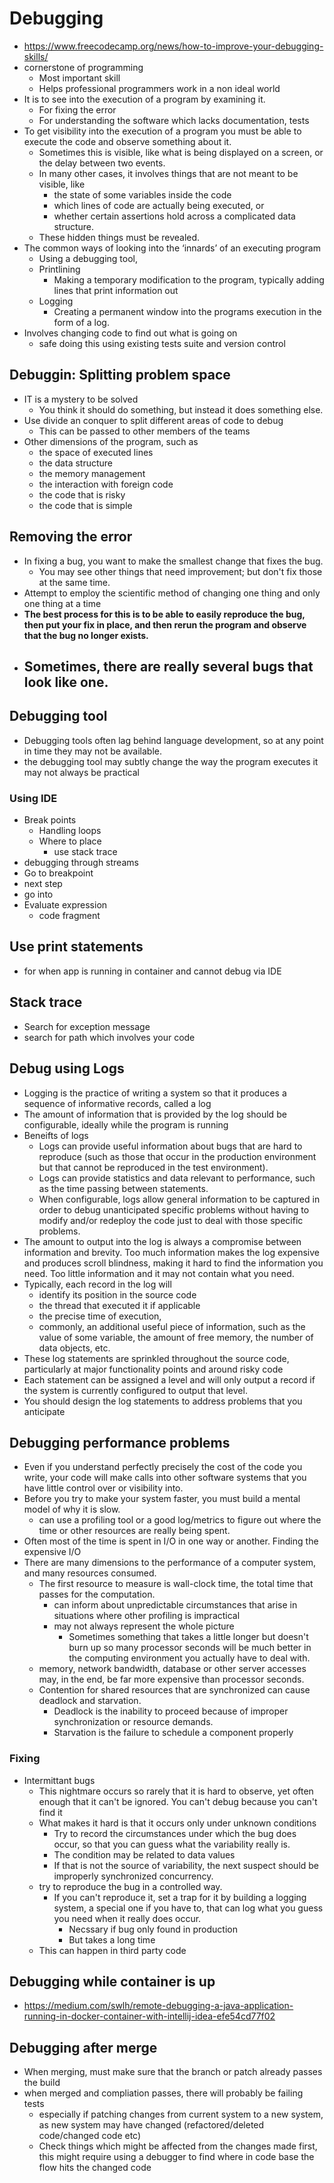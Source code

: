 # Debugging

- https://www.freecodecamp.org/news/how-to-improve-your-debugging-skills/
- cornerstone of programming
  - Most important skill
  - Helps professional programmers work in a non ideal world
- It is to see into the execution of a program by examining it.
  - For fixing the error
  - For understanding the software which lacks documentation, tests
- To get visibility into the execution of a program you must be able to execute the code and observe something about it.
  - Sometimes this is visible, like what is being displayed on a screen, or the delay between two events.
  - In many other cases, it involves things that are not meant to be visible, like
    - the state of some variables inside the code
    - which lines of code are actually being executed, or
    - whether certain assertions hold across a complicated data structure.
  -  These hidden things must be revealed.
- The common ways of looking into the ‘innards’ of an executing program
  - Using a debugging tool,
  - Printlining
    - Making a temporary modification to the program, typically adding lines that print information out
  - Logging
    - Creating a permanent window into the programs execution in the form of a log.
- Involves changing code to find out what is going on
  - safe doing this using existing tests suite and version control

## Debuggin: Splitting problem space

- IT is a mystery to be solved
  - You think it should do something, but instead it does something else.
- Use divide an conquer to split different areas of code to debug
  - This can be passed to other members of the teams
- Other dimensions of the program, such as
  - the space of executed lines
  - the data structure
  - the memory management
  - the interaction with foreign code
  - the code that is risky
  - the code that is simple

## Removing the error

- In fixing a bug, you want to make the smallest change that fixes the bug.
  - You may see other things that need improvement; but don't fix those at the same time.
- Attempt to employ the scientific method of changing one thing and only one thing at a time
- **The best process for this is to be able to easily reproduce the bug, then put your fix in place, and then rerun the program and observe that the bug no longer exists.**
- Sometimes, there are really several bugs that look like one.
  -

## Debugging tool

- Debugging tools often lag behind language development, so at any point in time they may not be available.
- the debugging tool may subtly change the way the program executes it may not always be practical

### Using IDE

- Break points
  - Handling loops
  - Where to place
    - use stack trace
- debugging through streams
- Go to breakpoint
- next step
- go into
- Evaluate expression
  - code fragment

## Use print statements

- for when app is running in container and cannot debug via IDE

## Stack trace

- Search for exception message
- search for path which involves your code


## Debug using Logs

- Logging is the practice of writing a system so that it produces a sequence of informative records, called a log
- The amount of information that is provided by the log should be configurable, ideally while the program is running
- Beneifts of logs
  - Logs can provide useful information about bugs that are hard to reproduce (such as those that occur in the production environment but that cannot be reproduced in the test environment).
  - Logs can provide statistics and data relevant to performance, such as the time passing between statements.
  - When configurable, logs allow general information to be captured in order to debug unanticipated specific problems without having to modify and/or redeploy the code just to deal with those specific problems.
- The amount to output into the log is always a compromise between information and brevity. Too much information makes the log expensive and produces scroll blindness, making it hard to find the information you need. Too little information and it may not contain what you need.
- Typically, each record in the log will
  - identify its position in the source code
  - the thread that executed it if applicable
  - the precise time of execution,
  - commonly, an additional useful piece of information, such as the value of some variable, the amount of free memory, the number of data objects, etc.
- These log statements are sprinkled throughout the source code, particularly at major functionality points and around risky code
- Each statement can be assigned a level and will only output a record if the system is currently configured to output that level.
- You should design the log statements to address problems that you anticipate

## Debugging performance problems

- Even if you understand perfectly precisely the cost of the code you write, your code will make calls into other software systems that you have little control over or visibility into.
- Before you try to make your system faster, you must build a mental model of why it is slow.
  - can use a profiling tool or a good log/metrics to figure out where the time or other resources are really being spent.
-  Often most of the time is spent in I/O in one way or another. Finding the expensive I/O
- There are many dimensions to the performance of a computer system, and many resources consumed.
  - The first resource to measure is wall-clock time, the total time that passes for the computation.
    - can inform about unpredictable circumstances that arise in situations where other profiling is impractical
    - may not always represent the whole picture
      - Sometimes something that takes a little longer but doesn't burn up so many processor seconds will be much better in the computing environment you actually have to deal with.
  - memory, network bandwidth, database or other server accesses may, in the end, be far more expensive than processor seconds.
  - Contention for shared resources that are synchronized can cause deadlock and starvation.
    - Deadlock is the inability to proceed because of improper synchronization or resource demands.
    - Starvation is the failure to schedule a component properly

### Fixing

- Intermittant bugs
  - This nightmare occurs so rarely that it is hard to observe, yet often enough that it can't be ignored. You can't debug because you can't find it
  - What makes it hard is that it occurs only under unknown conditions
    - Try to record the circumstances under which the bug does occur, so that you can guess what the variability really is.
    - The condition may be related to data values
    - If that is not the source of variability, the next suspect should be improperly synchronized concurrency.
  - try to reproduce the bug in a controlled way.
    - If you can't reproduce it, set a trap for it by building a logging system, a special one if you have to, that can log what you guess you need when it really does occur.
      - Necssary if bug only found in production
      - But takes a long time
  - This can happen in third party code

## Debugging while container is up

- https://medium.com/swlh/remote-debugging-a-java-application-running-in-docker-container-with-intellij-idea-efe54cd77f02

## Debugging after merge

- When merging, must make sure that the branch or patch already passes the build
- when merged and compliation passes, there will probably be failing tests
  - especially if patching changes from current system to a new system, as new system may have changed (refactored/deleted code/changed code etc)
  - Check things which might be affected from the changes made first, this might require using a debugger to find where in code base the flow hits the changed code 
